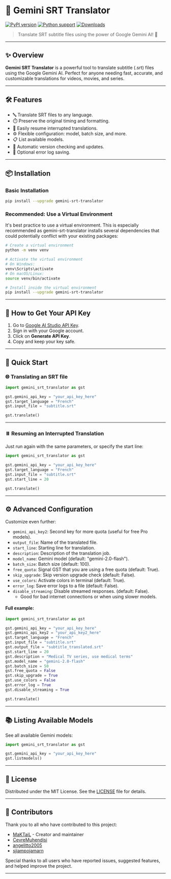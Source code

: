 # 🌟 Gemini SRT Translator

[![PyPI version](https://img.shields.io/pypi/v/gemini-srt-translator)](https://pypi.org/project/gemini-srt-translator)
[![Python support](https://img.shields.io/python/required-version-toml?tomlFilePath=https%3A%2F%2Fraw.githubusercontent.com%2FMaKTaiL%2Fgemini-srt-translator%2Frefs%2Fheads%2Fmain%2Fpyproject.toml&color=red)](https://pypi.org/project/gemini-srt-translator)
[![Downloads](https://img.shields.io/pypi/dw/gemini-srt-translator)](https://pypi.org/project/gemini-srt-translator)

> Translate SRT subtitle files using the power of Google Gemini AI! 🚀

---

## ✨ Overview

**Gemini SRT Translator** is a powerful tool to translate subtitle (.srt) files using the Google Gemini AI. Perfect for anyone needing fast, accurate, and customizable translations for videos, movies, and series.

---

## 🛠️ Features

- 🔤 Translate SRT files to any language.
- ⏱️ Preserve the original timing and formatting.
- 💾 Easily resume interrupted translations.
- ⚙️ Flexible configuration: model, batch size, and more.
- 📋 List available models.
- 🔄 Automatic version checking and updates.
- 📝 Optional error log saving.

---

## 📦 Installation

### Basic Installation

```sh
pip install --upgrade gemini-srt-translator
```

### Recommended: Use a Virtual Environment

It's best practice to use a virtual environment. This is especially recommended as gemini-srt-translator installs several dependencies that could potentially conflict with your existing packages:

```sh
# Create a virtual environment
python -m venv venv

# Activate the virtual environment
# On Windows:
venv\Scripts\activate
# On macOS/Linux:
source venv/bin/activate

# Install inside the virtual environment
pip install --upgrade gemini-srt-translator
```

---

## 🔑 How to Get Your API Key

1. Go to [Google AI Studio API Key](https://aistudio.google.com/apikey).
2. Sign in with your Google account.
3. Click on **Generate API Key**.
4. Copy and keep your key safe.

---

## 🚀 Quick Start

### 🌐 Translating an SRT file

```python
import gemini_srt_translator as gst

gst.gemini_api_key = "your_api_key_here"
gst.target_language = "French"
gst.input_file = "subtitle.srt"

gst.translate()
```

---

### ⏸️ Resuming an Interrupted Translation

Just run again with the same parameters, or specify the start line:

```python
import gemini_srt_translator as gst

gst.gemini_api_key = "your_api_key_here"
gst.target_language = "French"
gst.input_file = "subtitle.srt"
gst.start_line = 20

gst.translate()
```

---

## ⚙️ Advanced Configuration

Customize even further:

- `gemini_api_key2`: Second key for more quota (useful for free Pro models).
- `output_file`: Name of the translated file.
- `start_line`: Starting line for translation.
- `description`: Description of the translation job.
- `model_name`: Gemini model (default: "gemini-2.0-flash").
- `batch_size`: Batch size (default: 100).
- `free_quota`: Signal GST that you are using a free quota (default: True).
- `skip_upgrade`: Skip version upgrade check (default: False).
- `use_colors`: Activate colors in terminal (default: True).
- `error_log`: Save error logs to a file (default: False).
- `disable_streaming`: Disable streamed responses. (default: False).
  - Good for bad internet connections or when using slower models.

#### Full example:

```python
import gemini_srt_translator as gst

gst.gemini_api_key = "your_api_key_here"
gst.gemini_api_key2 = "your_api_key2_here"
gst.target_language = "French"
gst.input_file = "subtitle.srt"
gst.output_file = "subtitle_translated.srt"
gst.start_line = 20
gst.description = "Medical TV series, use medical terms"
gst.model_name = "gemini-2.0-flash"
gst.batch_size = 50
gst.free_quota = False
gst.skip_upgrade = True
gst.use_colors = False
gst.error_log = True
gst.disable_streaming = True

gst.translate()
```

---

## 📚 Listing Available Models

See all available Gemini models:

```python
import gemini_srt_translator as gst

gst.gemini_api_key = "your_api_key_here"
gst.listmodels()
```

---

## 📝 License

Distributed under the MIT License. See the [LICENSE](https://github.com/MaKTaiL/gemini-srt-translator?tab=MIT-1-ov-file) file for details.

---

## 👥 Contributors

Thank you to all who have contributed to this project:

- [MaKTaiL](https://github.com/MaKTaiL) - Creator and maintainer
- [CevreMuhendisi](https://github.com/CevreMuhendisi)
- [angelitto2005](https://github.com/angelitto2005)
- [sjiampojamarn](https://github.com/sjiampojamarn)

Special thanks to all users who have reported issues, suggested features, and helped improve the project.

---
